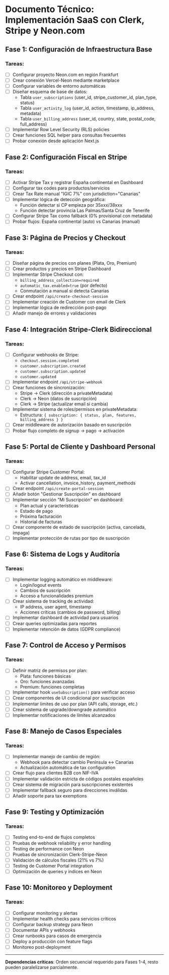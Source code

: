 # Documento Técnico: Implementación SaaS con Clerk, Stripe y Neon.com

## Fase 1: Configuración de Infraestructura Base

### Tareas:

- [ ] Configurar proyecto Neon.com en región Frankfurt
- [ ] Crear conexión Vercel-Neon mediante marketplace
- [ ] Configurar variables de entorno automáticas
- [ ] Diseñar esquema de base de datos:
  - Tabla `user_subscriptions` (user_id, stripe_customer_id, plan_type, status)
  - Tabla `user_activity_log` (user_id, action, timestamp, ip_address, metadata)
  - Tabla `user_billing_address` (user_id, country, state, postal_code, full_address)
- [ ] Implementar Row Level Security (RLS) policies
- [ ] Crear funciones SQL helper para consultas frecuentes
- [ ] Probar conexión desde aplicación Next.js

## Fase 2: Configuración Fiscal en Stripe

### Tareas:

- [ ] Activar Stripe Tax y registrar España continental en Dashboard
- [ ] Configurar tax codes para productos/servicios
- [ ] Crear Tax Rate manual "IGIC 7%" con jurisdiction="Canarias"
- [ ] Implementar lógica de detección geográfica:
  - Función detectar si CP empieza por 35xxx/38xxx
  - Función detectar provincia Las Palmas/Santa Cruz de Tenerife
- [ ] Configurar Stripe Tax como fallback (0% provisional con metadata)
- [ ] Probar flujos: España continental (auto) vs Canarias (manual)

## Fase 3: Página de Precios y Checkout

### Tareas:

- [ ] Diseñar página de precios con planes (Plata, Oro, Premium)
- [ ] Crear productos y precios en Stripe Dashboard
- [ ] Implementar Stripe Checkout con:
  - `billing_address_collection=required`
  - `automatic_tax.enabled=true` (por defecto)
  - Conmutación a manual si detecta Canarias
- [ ] Crear endpoint `/api/create-checkout-session`
- [ ] Implementar creación de Customer con email de Clerk
- [ ] Implementar lógica de redirección post-pago
- [ ] Añadir manejo de errores y validaciones

## Fase 4: Integración Stripe-Clerk Bidireccional

### Tareas:

- [ ] Configurar webhooks de Stripe:
  - `checkout.session.completed`
  - `customer.subscription.created`
  - `customer.subscription.updated`
  - `customer.updated`
- [ ] Implementar endpoint `/api/stripe-webhook`
- [ ] Crear funciones de sincronización:
  - Stripe → Clerk (dirección a privateMetadata)
  - Clerk → Neon (datos de suscripción)
  - Clerk → Stripe (actualizar email si cambia)
- [ ] Implementar sistema de roles/permisos en privateMetadata:
  - Estructura: `{ subscription: { status, plan, features, billing_address } }`
- [ ] Crear middleware de autorización basado en suscripción
- [ ] Probar flujo completo de signup → pago → activación

## Fase 5: Portal de Cliente y Dashboard Personal

### Tareas:

- [ ] Configurar Stripe Customer Portal:
  - Habilitar update de address, email, tax_id
  - Activar cancellation, invoice_history, payment_methods
- [ ] Crear endpoint `/api/create-portal-session`
- [ ] Añadir botón "Gestionar Suscripción" en dashboard
- [ ] Implementar sección "Mi Suscripción" en dashboard:
  - Plan actual y características
  - Estado de pago
  - Próxima facturación
  - Historial de facturas
- [ ] Crear componente de estado de suscripción (activa, cancelada, impaga)
- [ ] Implementar protección de rutas por tipo de suscripción

## Fase 6: Sistema de Logs y Auditoría

### Tareas:

- [ ] Implementar logging automático en middleware:
  - Login/logout events
  - Cambios de suscripción
  - Acceso a funcionalidades premium
- [ ] Crear sistema de tracking de actividad:
  - IP address, user agent, timestamp
  - Acciones críticas (cambios de password, billing)
- [ ] Implementar dashboard de actividad para usuarios
- [ ] Crear queries optimizadas para reportes
- [ ] Implementar retención de datos (GDPR compliance)

## Fase 7: Control de Acceso y Permisos

### Tareas:

- [ ] Definir matriz de permisos por plan:
  - Plata: funciones básicas
  - Oro: funciones avanzadas
  - Premium: funciones completas
- [ ] Implementar hook `useSubscription()` para verificar acceso
- [ ] Crear componentes de UI condicional por suscripción
- [ ] Implementar límites de uso por plan (API calls, storage, etc.)
- [ ] Crear sistema de upgrade/downgrade automático
- [ ] Implementar notificaciones de límites alcanzados

## Fase 8: Manejo de Casos Especiales

### Tareas:

- [ ] Implementar manejo de cambio de región:
  - Webhook para detectar cambio Península ↔ Canarias
  - Actualización automática de tax configuration
- [ ] Crear flujo para clientes B2B con NIF-IVA
- [ ] Implementar validación estricta de códigos postales españoles
- [ ] Crear sistema de migración para suscripciones existentes
- [ ] Implementar fallback seguro para direcciones inválidas
- [ ] Añadir soporte para tax exemptions

## Fase 9: Testing y Optimización

### Tareas:

- [ ] Testing end-to-end de flujos completos
- [ ] Pruebas de webhook reliability y error handling
- [ ] Testing de performance con Neon
- [ ] Pruebas de sincronización Clerk-Stripe-Neon
- [ ] Validación de cálculos fiscales (21% vs 7%)
- [ ] Testing de Customer Portal integration
- [ ] Optimización de queries y índices en Neon

## Fase 10: Monitoreo y Deployment

### Tareas:

- [ ] Configurar monitoring y alertas
- [ ] Implementar health checks para servicios críticos
- [ ] Configurar backup strategy para Neon
- [ ] Documentar APIs y webhooks
- [ ] Crear runbooks para casos de emergencia
- [ ] Deploy a producción con feature flags
- [ ] Monitoreo post-deployment

---

**Dependencias críticas**: Orden secuencial requerido para Fases 1-4, resto pueden paralelizarse parcialmente.
